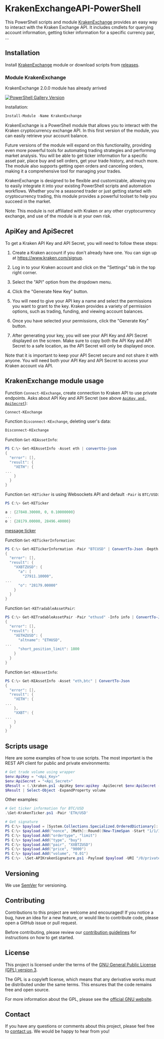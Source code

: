 # KrakenExchangeAPI-PowerShell

This PowerShell scripts and module [KrakenExchange](https://www.powershellgallery.com/packages/KrakenExchange) provides an easy way to interact with the Kraken Exchange API. It includes cmdlets for querying account information, getting ticker information for a specific currency pair, ...

## Installation

Install [KrakenExchange](https://www.powershellgallery.com/packages/KrakenExchange) module or download scripts from [releases](https://github.com/voytas75/KrakenExchangeAPI-PowerShell/releases).

### Module KrakenExchange

KrakenExchange 2.0.0 module has already arrived

[![PowerShell Gallery Version](https://img.shields.io/powershellgallery/v/krakenexchange?label=KrakenExchange%20)](https://www.powershellgallery.com/packages/KrakenExchange/2.0.0)

Installation:

```powershell
Install-Module -Name KrakenExchange
```

KrakenExchange is a PowerShell module that allows you to interact with the Kraken cryptocurrency exchange API. In this first version of the module, you can easily retrieve your account balance.

Future versions of the module will expand on this functionality, providing even more powerful tools for automating trading strategies and performing market analysis. You will be able to get ticker information for a specific asset pair, place buy and sell orders, get your trade history, and much more. The module also supports getting open orders and canceling orders, making it a comprehensive tool for managing your trades.

KrakenExchange is designed to be flexible and customizable, allowing you to easily integrate it into your existing PowerShell scripts and automation workflows. Whether you're a seasoned trader or just getting started with cryptocurrency trading, this module provides a powerful toolset to help you succeed in the market.

Note: This module is not affiliated with Kraken or any other cryptocurrency exchange, and use of the module is at your own risk.

## ApiKey and ApiSecret

To get a Kraken API Key and API Secret, you will need to follow these steps:

1. Create a Kraken account if you don't already have one. You can sign up at <https://www.kraken.com/signup>.

2. Log in to your Kraken account and click on the "Settings" tab in the top right corner.

3. Select the "API" option from the dropdown menu.

4. Click the "Generate New Key" button.

5. You will need to give your API key a name and select the permissions you want to grant to the key. Kraken provides a variety of permission options, such as trading, funding, and viewing account balances.

6. Once you have selected your permissions, click the "Generate Key" button.

7. After generating your key, you will see your API Key and API Secret displayed on the screen. Make sure to copy both the API Key and API Secret to a safe location, as the API Secret will only be displayed once.

Note that it is important to keep your API Secret secure and not share it with anyone. You will need both your API Key and API Secret to access your Kraken account via API.

## KrakenExchange module usage

Function `Connect-KExchange`, create connection to Kraken API to use private endpoints. Asks about API Key and API Secret (see above [`ApiKey and ApiSecret`](https://github.com/voytas75/KrakenExchangeAPI-PowerShell/tree/main#apikey-and-apisecret)):

```powershell
Connect-KExchange
```

Function `Disconnect-KExchange`, deleting user's data:

```powershell
Disconnect-KExchange
```

Function `Get-KEAssetInfo`:

```powershell
PS C:\> Get-KEAssetInfo -Asset eth | convertto-json
{
  "error": [],
  "result": {
    "XETH": {
...
    }
  }
}
```

Function `Get-KETicker` is using Websockets API and default `-Pair` is `BTC/USD`:

```powershell
PS C:\> Get-KETicker

a : {27848.30000, 0, 0.10000000}
...
o : {28179.00000, 28496.40000}
```

[message ticker](https://docs.kraken.com/websockets/#message-ticker)

Function `Get-KETickerInformation`:

```powershell
PS C:\> Get-KETickerInformation -Pair "BTCUSD" | ConvertTo-Json -Depth 3
{
  "error": [],
  "result": {
    "XXBTZUSD": {
      "a": [
        "27911.10000",
...
      "o": "28179.00000"
    }
  }
}
```

Function `Get-KETradableAssetPair`:

```powershell
PS C:\> Get-KETradableAssetPair -Pair "ethusd" -Info info | ConvertTo-Json -Depth 4
{
  "error": [],
  "result": {
    "XETHZUSD": {
      "altname": "ETHUSD",
...
      "short_position_limit": 1800
    }
  }
}
```

Function `Get-KEAssetInfo`:

```powershell
PS C:\> Get-KEAssetInfo -Asset "eth,btc" | ConvertTo-Json
{
  "error": [],
  "result": {
    "XETH": {
...
    },
    "XXBT": {
...
    }
  }
}
```

## Scripts usage

Here are some examples of how to use scripts. The most important is the REST API client for public and private environments:

```powershell
# Get trade volume using wrapper
$env:ApiKey = "<Api_Key>"
$env:ApiSecret = "<Api_Secret>"
$Result = (.\kraken.ps1 -ApiKey $env:apikey -ApiSecret $env:ApiSecret -TradeVolume).result 
$Result | Select-Object -ExpandProperty volume
```

Other examples:

```powershell
# Get ticker information for BTC/USD
.\Get-KrakenTicker.ps1 -Pair 'ETH/USD'

# Get signature
PS C:\> $payload = [System.Collections.Specialized.OrderedDictionary]::new()
PS C:\> $payload.Add("nonce", [Math]::Round((New-TimeSpan -Start "1/1/1970").TotalMilliseconds))
PS C:\> $payload.Add("ordertype", "limit")
PS C:\> $payload.Add("type", "buy")
PS C:\> $payload.Add("pair", "XXBTZUSD")
PS C:\> $payload.Add("price", "9000")
PS C:\> $payload.Add("volume", "0.01")
PS C:\> .\Set-APIKrakenSignature.ps1 -Payload $payload -URI "/0/private/AddOrder" -api_secret "KrakenAPIsecret"
```

## Versioning

We use [SemVer](http://semver.org/) for versioning.

## Contributing

Contributions to this project are welcome and encouraged! If you notice a bug, have an idea for a new feature, or would like to contribute code, please open a GitHub issue or pull request.

Before contributing, please review our [contribution guidelines](CONTRIBUTING.md) for instructions on how to get started.

## License

This project is licensed under the terms of the [GNU General Public License (GPL) version 3](LICENSE).

The GPL is a copyleft license, which means that any derivative works must be distributed under the same terms. This ensures that the code remains free and open source.

For more information about the GPL, please see the [official GNU website](https://www.gnu.org/licenses/gpl-3.0.en.html).

## Contact

If you have any questions or comments about this project, please feel free to [contact us](mailto:wnapierala@hotmail.com). We would be happy to hear from you!
